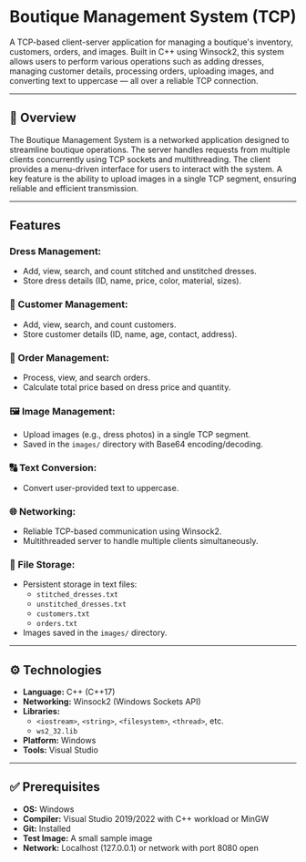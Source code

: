 # Boutique Management System (TCP)

A TCP-based client-server application for managing a boutique's inventory, customers, orders, and images. Built in C++ using Winsock2, this system allows users to perform various operations such as adding dresses, managing customer details, processing orders, uploading images, and converting text to uppercase — all over a reliable TCP connection.

---

## 📝 Overview

The Boutique Management System is a networked application designed to streamline boutique operations. The server handles requests from multiple clients concurrently using TCP sockets and multithreading. The client provides a menu-driven interface for users to interact with the system. A key feature is the ability to upload images in a single TCP segment, ensuring reliable and efficient transmission.

---

## Features

### Dress Management:
- Add, view, search, and count stitched and unstitched dresses.
- Store dress details (ID, name, price, color, material, sizes).

### 👤 Customer Management:
- Add, view, search, and count customers.
- Store customer details (ID, name, age, contact, address).

### 🧾 Order Management:
- Process, view, and search orders.
- Calculate total price based on dress price and quantity.

### 🖼️ Image Management:
- Upload images (e.g., dress photos) in a single TCP segment.
- Saved in the `images/` directory with Base64 encoding/decoding.

### 🔠 Text Conversion:
- Convert user-provided text to uppercase.

### 🌐 Networking:
- Reliable TCP-based communication using Winsock2.
- Multithreaded server to handle multiple clients simultaneously.

### 📁 File Storage:
- Persistent storage in text files:
  - `stitched_dresses.txt`
  - `unstitched_dresses.txt`
  - `customers.txt`
  - `orders.txt`
- Images saved in the `images/` directory.

---

## ⚙️ Technologies

- **Language:** C++ (C++17)
- **Networking:** Winsock2 (Windows Sockets API)
- **Libraries:**  
  - `<iostream>`, `<string>`, `<filesystem>`, `<thread>`, etc.  
  - `ws2_32.lib`
- **Platform:** Windows
- **Tools:** Visual Studio

---

## ✅ Prerequisites

- **OS:** Windows
- **Compiler:** Visual Studio 2019/2022 with C++ workload or MinGW
- **Git:** Installed
- **Test Image:** A small sample image
- **Network:** Localhost (127.0.0.1) or network with port 8080 open
